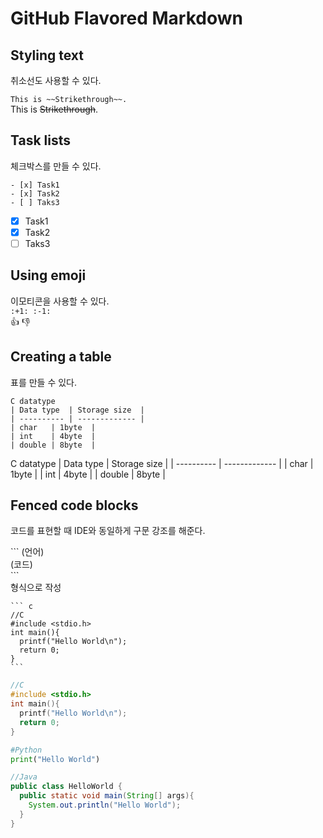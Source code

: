 # GitHub Flavored Markdown

## Styling text
취소선도 사용할 수 있다.

`This is ~~Strikethrough~~.`  
This is ~~Strikethrough~~.

## Task lists
체크박스를 만들 수 있다.
```
- [x] Task1
- [x] Task2
- [ ] Taks3
```
- [x] Task1
- [x] Task2
- [ ] Taks3

## Using emoji
이모티콘을 사용할 수 있다.  
`:+1: :-1:`  
👍 👎

## Creating a table
표를 만들 수 있다.
```
C datatype
| Data type  | Storage size  |
| ---------- | ------------- |
| char   | 1byte  |
| int    | 4byte  |
| double | 8byte  |
```
C datatype
| Data type  | Storage size  |
| ---------- | ------------- |
| char   | 1byte  |
| int    | 4byte  |
| double | 8byte  |

## Fenced code blocks
코드를 표현할 때 IDE와 동일하게 구문 강조를 해준다.

\`\`\` (언어)  
  (코드)  
\`\`\`  
형식으로 작성
``````
``` c
//C
#include <stdio.h>
int main(){
  printf("Hello World\n");
  return 0;
}
```
``````

``` c
//C
#include <stdio.h>
int main(){
  printf("Hello World\n");
  return 0;
}
```

``` python
#Python
print("Hello World")
```

``` java
//Java
public class HelloWorld {
  public static void main(String[] args){
    System.out.println("Hello World");
  }
}
```
